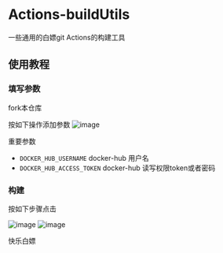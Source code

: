 # Actions-buildUtils
一些通用的白嫖git Actions的构建工具

## 使用教程

### 填写参数
fork本仓库

按如下操作添加参数
![image](https://user-images.githubusercontent.com/43053461/204208295-4004ee4a-30dc-4e7f-9587-5c8f9edb52cd.png)

重要参数 
- `DOCKER_HUB_USERNAME` docker-hub 用户名
- `DOCKER_HUB_ACCESS_TOKEN` docker-hub 读写权限token或者密码

### 构建

按如下步骤点击

![image](https://user-images.githubusercontent.com/43053461/204227942-2f79ba80-f000-41cd-9b3a-a5b0f543e390.png)
![image](https://user-images.githubusercontent.com/43053461/204228180-34b77c57-05f8-4707-bf7e-02d75b6b315e.png)

快乐白嫖

